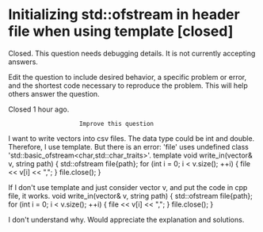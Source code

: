 
# Initializing std::ofstream in header file when using template [closed]







Closed. This question needs debugging details. It is not currently accepting answers.
                        
                    










 Edit the question to include desired behavior, a specific problem or error, and the shortest code necessary to reproduce the problem. This will help others answer the question.


Closed 1 hour ago.







                        Improve this question
                    



I want to write vectors into csv files. The data type could be int and double. Therefore, I use template. But there is an error: 'file' uses undefined class 'std::basic_ofstream<char,std::char_traits>'.
template<typename T>
void write_in(vector<T>& v, string path) {
    std::ofstream file{path};
    for (int i = 0; i < v.size(); ++i)
    {
        file << v[i] << ",";
    }
    file.close();
}

If I don't use template and just consider vector v, and put the code in cpp file, it works.
void write_in(vector<int>& v, string path) {
    std::ofstream file{path};
    for (int i = 0; i < v.size(); ++i)
    {
        file << v[i] << ",";
    }
    file.close();
}

I don't understand why. Would appreciate the explanation and solutions.

        